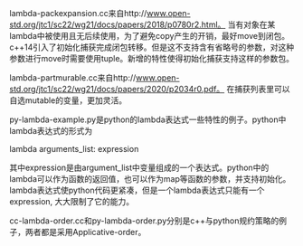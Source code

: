lambda-packexpansion.cc来自http://www.open-std.org/jtc1/sc22/wg21/docs/papers/2018/p0780r2.html。
当有对象在某lambda中被使用且无后续使用，为了避免copy产生的开销，最好move到闭包。c++14引入了初始化捕获完成闭包转移。但是这不支持含有省略号的参数，对这种参数进行move时需要使用tuple。新增的特性使得初始化捕获支持这样的参数包。

lambda-partmurable.cc来自http://www.open-std.org/jtc1/sc22/wg21/docs/papers/2020/p2034r0.pdf。
在捕获列表里可以自选mutable的变量，更加灵活。

py-lambda-example.py是python的lambda表达式一些特性的例子。python中lambda表达式的形式为

lambda arguments_list: expression

其中expression是由argument_list中变量组成的一个表达式。python中的lambda可以作为函数的返回值，也可以作为map等函数的参数，并支持初始化。lambda表达式使python代码更紧凑，但是一个lambda表达式只能有一个expression, 大大限制了它的能力。

cc-lambda-order.cc和py-lambda-order.py分别是c++与python规约策略的例子，两者都是采用Applicative-order。

